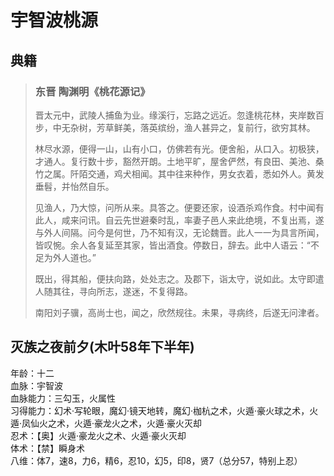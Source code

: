 # 宇智波桃源

## 典籍
> ### 东晋 陶渊明《桃花源记》
> 晋太元中，武陵人捕鱼为业。缘溪行，忘路之远近。忽逢桃花林，夹岸数百步，中无杂树，芳草鲜美，落英缤纷，渔人甚异之，复前行，欲穷其林。
>
> 林尽水源，便得一山，山有小口，仿佛若有光。便舍船，从口入。初极狭，才通人。复行数十步，豁然开朗。土地平旷，屋舍俨然，有良田、美池、桑竹之属。阡陌交通，鸡犬相闻。其中往来种作，男女衣着，悉如外人。黄发垂髫，并怡然自乐。
>
> 见渔人，乃大惊，问所从来。具答之。便要还家，设酒杀鸡作食。村中闻有此人，咸来问讯。自云先世避秦时乱，率妻子邑人来此绝境，不复出焉，遂与外人间隔。问今是何世，乃不知有汉，无论魏晋。此人一一为具言所闻，皆叹惋。余人各复延至其家，皆出酒食。停数日，辞去。此中人语云：“不足为外人道也。”
>
> 既出，得其船，便扶向路，处处志之。及郡下，诣太守，说如此。太守即遣人随其往，寻向所志，遂迷，不复得路。
>
> 南阳刘子骥，高尚士也，闻之，欣然规往。未果，寻病终，后遂无问津者。

## 灭族之夜前夕(木叶58年下半年)
年龄：十二  
血脉：宇智波  
血脉能力：三勾玉，火属性   
习得能力：幻术·写轮眼，魔幻·镜天地转，魔幻·枷杭之术，火遁·豪火球之术，火遁·凤仙火之术，火遁·豪龙火之术，火遁·豪火灭却  
忍术：【奥】火遁·豪龙火之术、火遁·豪火灭却   
体术：【禁】瞬身术  
八维：体7，速8，力6，精6，忍10，幻5，印8，贤7（总分57，特别上忍）